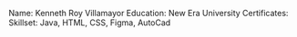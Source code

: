Name: Kenneth Roy Villamayor
Education: New Era University
Certificates:
Skillset: Java, HTML, CSS, Figma, AutoCad
